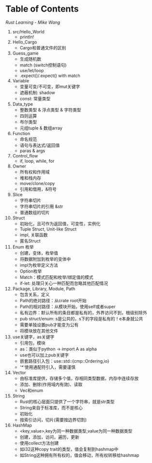 # Table of Contents

*Rust Learning - Mike Wang*

1. src/Hello_World
    - println!
2. Hello_Cargo
    - Cargo和普通文件的区别
3. Guess_game
    - 生成随机数
    - match (switch控制语句)
    - use/let/loop
    - .expect()/.expect() with match
4. Variable
    - 变量可变/不可变，即mut关键字
    - 遮蔽机制: shadow
    - const: 常量类型
5. Data_type
    - 整数类型 & 浮点类型 & 字符类型
    - 四则运算
    - 布尔类型
    - 元组tuple & 数组array
6. Function
    - 命名规范
    - 语句与表达式/返回值
    - paras & args
7. Control_flow
    - if, loop, while, for
8. Owner
    - 所有权和作用域
    - 堆和栈内存
    - move/clone/copy
    - 引用和借用，&符号
9. Slice
    - 字符串切片
    - 字符串切片的引用 &str
    - 普通数组的切片
10. Struct
    - 初始化，且可作为返回值，可变性，实例化
    - Tuple Struct, Unit-like Struct
    - impl, 关联函数
    - 匿名Struct
11. Enum 枚举
    - 创建，变体，枚举值
    - 将数据附加到枚举的变体中
    - impl为枚举定义方法
    - Option枚举
    - Match：模式匹配和枚举/绑定值的模式
    - if-let: 处理只关心一种匹配而忽略其他匹配情况 
12. Package, Library, Module, Path
    - 包含关系，定义
    - Path的绝对路径：从crate root开始
    - Path的相对路径：从模块开始，使用self或者super
    - 私有边界：默认所有的条目都是私有的，外界访问不到，根级别除外
    - pub struct/enum: s是公共的，s下的字段是私有的！e本身就公共
    - 需要单独设置pub才能变为公有
    - 将模块放在其他文件
13. use关键字，as关键字
    - 引用包，模块
    - as：类似于python -> import A as alpha
    - use也可以加上pub关键字
    - 嵌套路径引入包：use::std::{cmp::Ordering,io}
    - '*'使用通配符引入，需要谨慎
14. Vector
    - 由标准库提供，存储多个值，存相同类型数据，内存中连续存放
    - 添加、删除(作用域内有效)、读取
    - Vec和enum
15. String
    - Rust的核心层面只提供了一个字符串，就是str类型
    - String来自于标准库，而不是核心
    - 初始化
    - 按索引访问，切片(需要按边界切割)
16. HashMap
    - <key,value>,key为同一种数据类型,value为同一种数据类型
    - 创建，添加，访问，遍历，更新
    - 使用collect方法创建
    - 如i32这种copy trait的类型，值会复制到hashmap中
    - 如String这种拥有所有权的，值会移动，所有权转移给hashmap